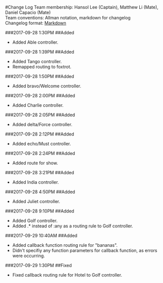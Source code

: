 #Change Log
Team membership:  Hansol Lee (Captain), Matthew Li (Mate), Daniel Capacio (Mate)  
Team conventions: Allman notation, markdown for changelog  
Changelog format: [Markdown](https://github.com/adam-p/markdown-here/wiki/Markdown-Cheatsheet)

###2017-09-28 1:30PM
##Added
- Added Able controller.

###2017-09-28 1:39PM
##Added
- Added Tango controller.
- Remapped routing to foxtrot.

###2017-09-28 1:50PM
##Added
- Added bravo/Welcome controller.

###2017-09-28 2:00PM
##Added
- Added Charlie controller.

###2017-09-28 2:05PM
##Added
- Added delta/Force controller.

###2017-09-28 2:12PM
##Added
- Added echo/Must controller.

###2017-09-28 2:24PM
##Added
- Added route for show.

###2017-09-28 3:21PM
##Added
- Added India controller.

###2017-09-28 4:50PM
##Added
- Added Juliet controller.

###2017-09-28 9:10PM
##Added
- Added Golf controller.
- Added .* instead of :any as a routing rule to Golf controller.

###2017-09-29 10:40AM
##Added
- Added callback function routing rule for "bananas".
- Didn't specifiy any function parameters for callback function, as errors were occurring.

###2017-09-29 1:30PM
##Fixed
- Fixed callback routing rule for Hotel to Golf controller.
